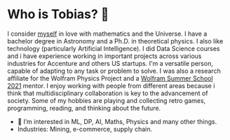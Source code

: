 # Who is Tobias? 👋 
I consider [myself][1] in love with mathematics and the Universe. I have a bachelor degree in Astronomy and a Ph.D. in theoretical physics.
I also like technology (particularly Artificial Intelligence). I did Data Science courses and i have experience working in important projects across various industries for Accenture and others US startups. I'm a versatile person, capable of adapting to any task or problem to solve.
I was also a research affiliate for the Wolfram Physics Project and a [Wolfram Summer School 2021][2] mentor. 
I enjoy working with people from different areas because i think that multidisciplinary collaboration is key to the advancement of society. 
Some of my hobbies are playing and collecting retro games, programming, reading, and thinking about the future.


- 👀 I’m interested in ML, DP, AI, Maths, Physics and many other things.
- Industries: Mining, e-commerce, supply chain.


<!---
tobiascanavesi/tobiascanavesi is a ✨ special ✨ repository because its `README.md` (this file) appears on your GitHub profile.
You can click the Preview link to take a look at your changes.
--->
[1]:https://tobiascanavesi.github.io/personalwebsite/
[2]:https://education.wolfram.com/summer-school/faculty/2021/
